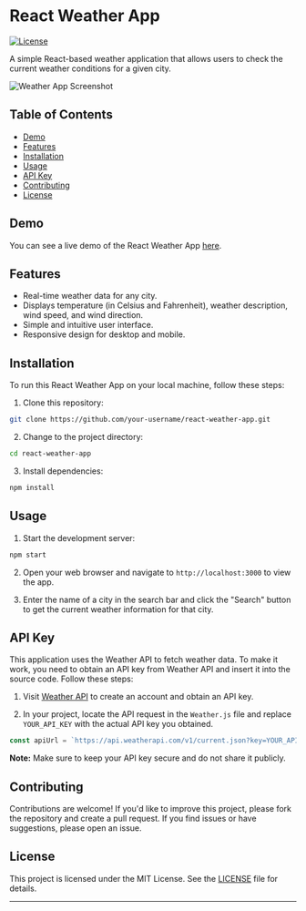 # React Weather App

[![License](https://img.shields.io/badge/License-MIT-blue.svg)](LICENSE)

A simple React-based weather application that allows users to check the current weather conditions for a given city.

![Weather App Screenshot](screenshot.png)

## Table of Contents

- [Demo](#demo)
- [Features](#features)
- [Installation](#installation)
- [Usage](#usage)
- [API Key](#api-key)
- [Contributing](#contributing)
- [License](#license)

## Demo

You can see a live demo of the React Weather App [here](https://capweather.netlify.app).

## Features

- Real-time weather data for any city.
- Displays temperature (in Celsius and Fahrenheit), weather description, wind speed, and wind direction.
- Simple and intuitive user interface.
- Responsive design for desktop and mobile.

## Installation

To run this React Weather App on your local machine, follow these steps:

1. Clone this repository:

```bash
git clone https://github.com/your-username/react-weather-app.git
```

2. Change to the project directory:

```bash
cd react-weather-app
```

3. Install dependencies:

```bash
npm install
```

## Usage

1. Start the development server:

```bash
npm start
```

2. Open your web browser and navigate to `http://localhost:3000` to view the app.

3. Enter the name of a city in the search bar and click the "Search" button to get the current weather information for that city.

## API Key

This application uses the Weather API to fetch weather data. To make it work, you need to obtain an API key from Weather API and insert it into the source code. Follow these steps:

1. Visit [Weather API](https://www.weatherapi.com/) to create an account and obtain an API key.

2. In your project, locate the API request in the `Weather.js` file and replace `YOUR_API_KEY` with the actual API key you obtained.

```javascript
const apiUrl = `https://api.weatherapi.com/v1/current.json?key=YOUR_API_KEY&q=${city}`;
```

**Note:** Make sure to keep your API key secure and do not share it publicly.

## Contributing

Contributions are welcome! If you'd like to improve this project, please fork the repository and create a pull request. If you find issues or have suggestions, please open an issue.

## License

This project is licensed under the MIT License. See the [LICENSE](LICENSE) file for details.

---
